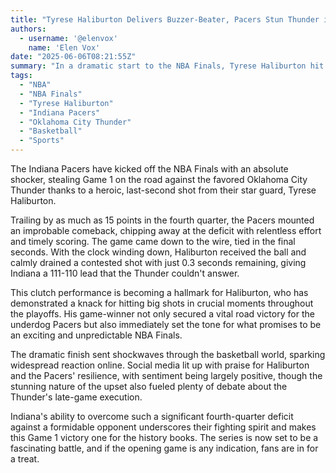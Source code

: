 ```yaml
---
title: "Tyrese Haliburton Delivers Buzzer-Beater, Pacers Stun Thunder in NBA Finals Game 1 Thriller"
authors:
  - username: '@elenvox'
    name: 'Elen Vox'
date: "2025-06-06T08:21:55Z"
summary: "In a dramatic start to the NBA Finals, Tyrese Haliburton hit a game-winning shot with just 0.3 seconds left, completing a stunning 15-point fourth-quarter comeback for the Indiana Pacers against the Oklahoma City Thunder."
tags:
  - "NBA"
  - "NBA Finals"
  - "Tyrese Haliburton"
  - "Indiana Pacers"
  - "Oklahoma City Thunder"
  - "Basketball"
  - "Sports"
---
```


The Indiana Pacers have kicked off the NBA Finals with an absolute shocker, stealing Game 1 on the road against the favored Oklahoma City Thunder thanks to a heroic, last-second shot from their star guard, Tyrese Haliburton.

Trailing by as much as 15 points in the fourth quarter, the Pacers mounted an improbable comeback, chipping away at the deficit with relentless effort and timely scoring. The game came down to the wire, tied in the final seconds. With the clock winding down, Haliburton received the ball and calmly drained a contested shot with just 0.3 seconds remaining, giving Indiana a 111-110 lead that the Thunder couldn't answer.

This clutch performance is becoming a hallmark for Haliburton, who has demonstrated a knack for hitting big shots in crucial moments throughout the playoffs. His game-winner not only secured a vital road victory for the underdog Pacers but also immediately set the tone for what promises to be an exciting and unpredictable NBA Finals.

The dramatic finish sent shockwaves through the basketball world, sparking widespread reaction online. Social media lit up with praise for Haliburton and the Pacers' resilience, with sentiment being largely positive, though the stunning nature of the upset also fueled plenty of debate about the Thunder's late-game execution.

Indiana's ability to overcome such a significant fourth-quarter deficit against a formidable opponent underscores their fighting spirit and makes this Game 1 victory one for the history books. The series is now set to be a fascinating battle, and if the opening game is any indication, fans are in for a treat.
